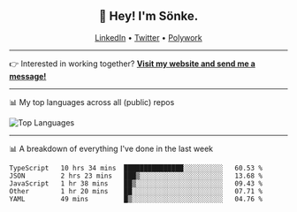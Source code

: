<h2 align="center">👋 Hey! I'm Sönke.</h2>
<p align="center">
  <a href="https://www.linkedin.com/in/soepet/">LinkedIn</a> •
  <a href="https://twitter.com/zunkp">Twitter</a> •
  <a href="https://www.polywork.com/zunkelty">Polywork</a>
</p>

-------

<p>👉 Interested in working together? <a href="https://www.soenkep.com?utm_medium=social&utm_source=github&utm_campaign=readme"><b>Visit my website and send me a message!</b></a></p>

-------

📊 My top languages across all (public) repos

![Top Languages](https://github-readme-stats.vercel.app/api/top-langs/?username=zunkelty&show_icons=true&layout=compact&hide_title=true)

-------

📊 A breakdown of everything I've done in the last week

<!--START_SECTION:waka-->
```text
TypeScript   10 hrs 34 mins  ███████████████░░░░░░░░░░   60.53 % 
JSON         2 hrs 23 mins   ███▒░░░░░░░░░░░░░░░░░░░░░   13.68 % 
JavaScript   1 hr 38 mins    ██▒░░░░░░░░░░░░░░░░░░░░░░   09.43 % 
Other        1 hr 20 mins    ██░░░░░░░░░░░░░░░░░░░░░░░   07.71 % 
YAML         49 mins         █▒░░░░░░░░░░░░░░░░░░░░░░░   04.76 % 
```
<!--END_SECTION:waka-->
